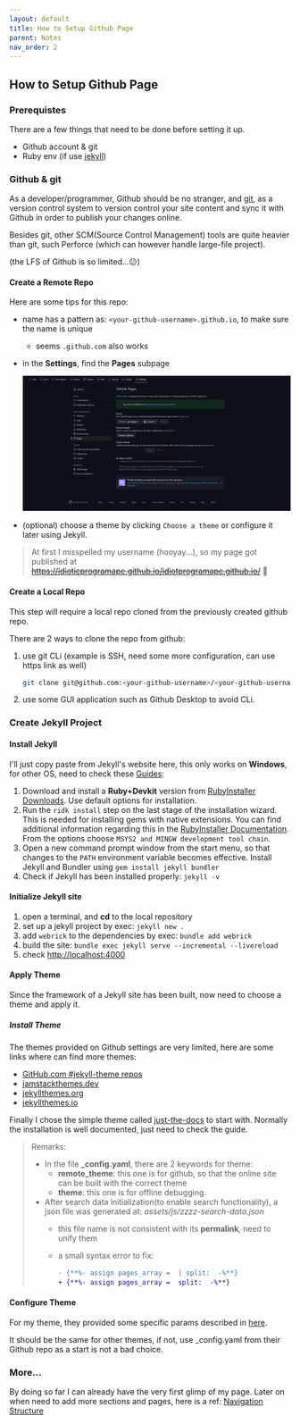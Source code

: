 ```yaml
---
layout: default
title: How to Setup Github Page
parent: Notes
nav_order: 2
---
```

## How to Setup Github Page

### Prerequistes

There are a few things that need to be done before setting it up.

* Github account & git
* Ruby env (if use [jekyll](http://jekyllrb.com/))

### Github & git

As a developer/programmer, Github should be no stranger, and [git](https://git-scm.com/), as a version control system to version control your site content and sync it with Github in order to publish your changes online.

Besides git, other SCM(Source Control Management) tools are quite heavier than git, such Perforce (which can however handle large-file project).

(the LFS of Github is so limited...😕)

#### Create a Remote Repo

Here are some tips for this repo:

* name has a pattern as: `<your-github-username>.github.io`, to make sure the name is unique

  * seems `.github.com` also works
* in the **Settings**, find the **Pages** subpage

  ![image.png](./assets/1657812228386-image.png)
* (optional) choose a theme by clicking `Choose a theme` or configure it later using Jekyll.

> At first I misspelled my username (hooyay...), so my page got published at ~~https://idioticprogramape.github.io/idiotprogramape.github.io/~~ 👀️

#### Create a Local Repo

This step will require a local repo cloned from the previously created github repo.

There are 2 ways to clone the repo from github:

1. use git CLi (example is SSH, need some more configuration, can use https link as well)

   ```bash
   git clone git@github.com:<your-github-username>/<your-github-username>.github.io.git
   ```
2. use some GUI application such as Github Desktop to avoid CLi.

### Create Jekyll Project

#### Install Jekyll 

I'll just copy paste from Jekyll's website here, this only works on **Windows**, for other OS, need to check these [Guides](https://jekyllrb.com/docs/installation/#guides):

1. Download and install a **Ruby+Devkit** version from [RubyInstaller Downloads](https://rubyinstaller.org/downloads/). Use default options for installation.
2. Run the `ridk install` step on the last stage of the installation wizard. This is needed for installing gems with native extensions. You can find additional information regarding this in the [RubyInstaller Documentation](https://github.com/oneclick/rubyinstaller2#using-the-installer-on-a-target-system). From the options choose `MSYS2 and MINGW development tool chain`.
3. Open a new command prompt window from the start menu, so that changes to the `PATH` environment variable becomes effective. Install Jekyll and Bundler using `gem install jekyll bundler`
4. Check if Jekyll has been installed properly: `jekyll -v`

#### Initialize Jekyll site

1. open a terminal, and **cd** to the local repository
2. set up a jekyll project by exec: `jekyll new .`
3. add `webrick` to the dependencies by exec: `bundle add webrick`
4. build the site: `bundle exec jekyll serve --incremental --livereload`
5. check [http://localhost:4000](http://localhost:4000/)

#### Apply Theme

Since the framework of a Jekyll site has been built, now need to choose a theme and apply it.

##### Install Theme

The themes provided on Github settings are very limited, here are some links where can find more themes:

* [GitHub.com #jekyll-theme repos](https://github.com/topics/jekyll-theme)
* [jamstackthemes.dev](https://jamstackthemes.dev/ssg/jekyll/)
* [jekyllthemes.org](http://jekyllthemes.org/)
* [jekyllthemes.io](https://jekyllthemes.io/)

Finally I chose the simple theme called [just-the-docs](https://github.com/just-the-docs/just-the-docs) to start with. Normally the installation is well documented, just need to check the guide.

> Remarks:
>
> * In the file **_config.yaml**, there are 2 keywords for theme:
>   * **remote_theme**: this one is for github, so that the online site can be built with the correct theme
>   * **theme**: this one is for offline debugging.
> * After search data initialization(to enable search functionality), a json file was generated at: *assets/js/zzzz-search-data.json*
>   * this file name is not consistent with its **permalink**, need to unify them
>   * a small syntax error to fix:
>
>     ```diff
>     - {**%- assign pages_array =  | split:  -%**}
>     + {**%- assign pages_array =  split:  -%**}
>     ```

#### Configure Theme

For my theme, they provided some specific params described in [here](https://just-the-docs.github.io/just-the-docs/docs/configuration/).

It should be the same for other themes, if not, use _config.yaml from their Github repo as a start is not a bad choice.

### More...

By doing so far I can already have the very first glimp of my page. Later on when need to add more sections and pages, here is a ref: [Navigation Structure](https://just-the-docs.github.io/just-the-docs/docs/navigation-structure/)
